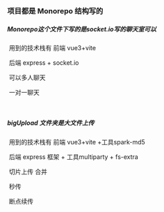 ### 项目都是 Monorepo 结构写的

##### 	Monorepo这个文件下写的是socket.io写的聊天室可以   

​		用到的技术栈有 前端 vue3+vite  

​									后端 express + socket.io

​		可以多人聊天   

​		一对一聊天  

​		

##### 	bigUpload 文件夹是大文件上传

​		用到的技术栈有 前端 vue3+vite +工具spark-md5   

​									后端 express 框架  + 工具multiparty + fs-extra

​		切片上传 合并 

​		秒传

​		断点续传
